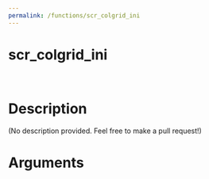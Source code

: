 ```yaml
---
permalink: /functions/scr_colgrid_ini
---
```

# scr_colgrid_ini  
&nbsp;  
# Description  
(No description provided. Feel free to make a pull request!) 
&nbsp;  
# Arguments


